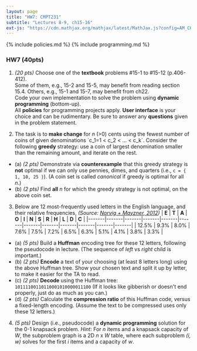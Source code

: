 ```yaml
---
layout: page
title: "HW7: CMPT231"
subtitle: "Lectures 8-9, ch15-16"
ext-js: "https://cdn.mathjax.org/mathjax/latest/MathJax.js?config=AM_CHTML"
---
```


{% include policies.md %}
{% include programming.md %}

### HW7 (40pts)
1. *(20 pts)* Choose one of the **textbook** problems #15-1 to #15-12 (p.406-412). <br/>
  Some of them, e.g., 15-2 and 15-5, may benefit from reading section 15.4.
  Others, e.g., 15-1 and 15-7, may benefit from ch22. <br/>
  Code your own implementation to solve the problem
  using **dynamic programming** (bottom-up). <br/>
  All **policies** for programming projects apply.
  **User interface** is your choice and can be rudimentary.
  Be sure to answer any **questions** given in the problem statement.

2. The task is to **make change** for *n* (>0) cents using the fewest number of coins of given denominations \`c\_1=1 < c\_2 < ... < c\_k\`. Consider the following **greedy** strategy: use a coin of largest denomination smaller than the remaining amount, and iterate on the rest.
  + (a) *(2 pts)* Demonstrate via **counterexample** that this greedy strategy is **not** optimal if we can only use pennies, dimes, and quarters (i.e., `c = { 1, 10, 25 }`).
    (A coin set is called *canonical* if greedy is optimal for all *n*.)
  + (b) *(2 pts)* Find **all** *n* for which the greedy strategy is not optimal, on the above coin set.

3. Below are 12 most-frequently used letters in the English language, and their relative frequencies,
  *(Source: [Norvig + Mayzner, 2012](http://norvig.com/mayzner.html))*
  | **E** | **T** | **A** | **O** | **I** | **N** | **S** | **R** | **H** | **L** | **D** | **C** |
  |-------|-------|-------|-------|-------|-------|-------|-------|-------|-------|-------|-------|
  | 12.5% |  9.3% |  8.0% |  7.6% |  7.5% |  7.2% |  6.5% |  6.3% |  5.1% |  4.1% |  3.8% |  3.3% |
  + (a) *(5 pts)* Build a **Huffman** encoding tree for these 12 letters, following the pseudocode
    in lecture.  (The sequence of *left* vs *right* child is important.)
  + (b) *(2 pts)* **Encode** a text of your choosing (at least 8 letters long) using the above Huffman tree.
    Show your chosen text and split it up by letter, to make it easier for the TA to read.
  + (c) *(2 pts)* **Decode** using the Huffman tree: `10111100110110001010000011100`
    (If it looks like gibberish or doesn't end properly, just do as much as you can.)
  + (d) *(2 pts)* Calculate the **compression ratio** of this Huffman code, versus a fixed-length encoding.
    (Assume the text to be compressed uses only these 12 letters.)

4. *(5 pts)* Design (i.e., pseudocode) a **dynamic programming** solution for the 0-1 knapsack problem. *Hint:* For *n* items and a knapsack capacity of *W*, the subproblem graph is a 2D *n* x *W* table, where each subproblem *(i, w)* solves for the first *i* items and a capacity of *w*.
